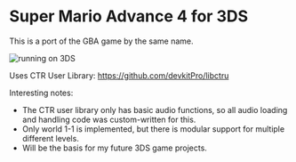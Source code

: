 # Super Mario Advance 4 for 3DS

This is a port of the GBA game by the same name.

![running on 3DS](/photo.png)

Uses CTR User Library: https://github.com/devkitPro/libctru

Interesting notes:
- The CTR user library only has basic audio functions, so all audio loading and handling code was custom-written for this.
- Only world 1-1 is implemented, but there is modular support for multiple different levels.
- Will be the basis for my future 3DS game projects.
